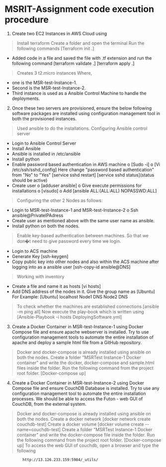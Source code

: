 # MSRIT-Assignment code execution procedure

1. Create two EC2 Instances in AWS Cloud using

> Install terraform
> Create a folder and open the terminal
> Run the following commands
  [Terraform init .]
  * Added code in a file and saved the file with .tf extension and run the following command
    [terraform validate .]
    [terraform apply .]
> Creates 3 t2.micro instances
  Where,
  * one is the MSR-test-Instance-1.
  * Second is the MSR-test-Instance-2.
  * Third instance is used as a Ansible Control Machine to handle the deployments.

2. Once these two servers are provisioned, ensure the below following software packages are installed using configuration management tool in both the provisioned instances.

> Used ansible to do the installations.
> Configuring Ansible control server
  * Login to Ansible Control Server
  * Install Ansible
  * Ansible is installed in /etc/ansible
  * Install python
  * Enable password based authentication in AWS machine
    o [Sudo -i]
    o [Vi /etc/ssh/sshd_config]
    Here change "password based authentication" from "No" to "Yes"
      [service sshd restart]
      [service sshd status](status should be active)
  * Create user
    o [adduser ansible]
    o Give execute permissions for installations
    o [visudo]
    o Add [ansible ALL:(ALL:ALL) NOPASSWD:ALL]
> Configuring the other 2 Nodes as follows:
  * Login to MSR-test-Instance-1 and MSR-test-Instance-2
    o Ssh ansible@PrivateIPAdress
  * Create user as mentioned above with the same user name as ansible.
  * Install python on both the nodes. 
> Enable key-based authentication between machines. So that we don�t need to give password every time we login.
  * Login to ACS machine
  * Generate Key
    [ssh-keygen]
  * Copy public key into other nodes and also within the ACS machine after logging into as a ansible user
    [ssh-copy-id ansible@DNS]
> Working with inventory
  * Create a file and name it as hosts
    [vi hosts]
  * Add DNS address of the nodes in it. Give the group name as [Ubuntu]
For Example:
[Ubuntu]
localhost
Node1 DNS
Node2 DNS
> To check whether the machines are established connections
  [ansible -m ping all]
> Now execute the play-book which is written using
  [Ansible-Playbook -i hosts DeployingSoftware.yml]

3. Create a Docker Container in MSR-test-Instance-1 using Docker Compose file and ensure apache webserver is installed. Try to use configuration management tools to automate the entire installation of apache and deploy a sample html file from a GitHub repository.

> Docker and docker-compose is already installed using ansible on both the nodes.
> Create a folder "MSRTest Instance-1 Docker container" and write the docker, docker-compose and sample.html files inside the folder.    Run the following command from the project root folder.
  [Docker-compose up]

4. Create a Docker Container in MSR-test-Instance-2 using Docker Compose file and ensure CouchDB Database is installed. Try to use any configuration management tool to automate the entire installation processes. We should be able to access the Futon - web GUI of CouchDB, from the external system.

> Docker and docker-compose is already installed using ansible on both the nodes.
> Create a docker network
  [docker network create couchdb-test]
> Create a docker volume
  [docker volume create --name=couchdb-test]
> Create a folder "MSRTest Instance-1 Docker container" and write the docker-compose file inside the folder. Run the following command from the project root folder.
  [Docker-compose up]
> To access the web GUI of couchdb, open a browser and type the following
   
            http://13.126.233.159:5984/_utils/

